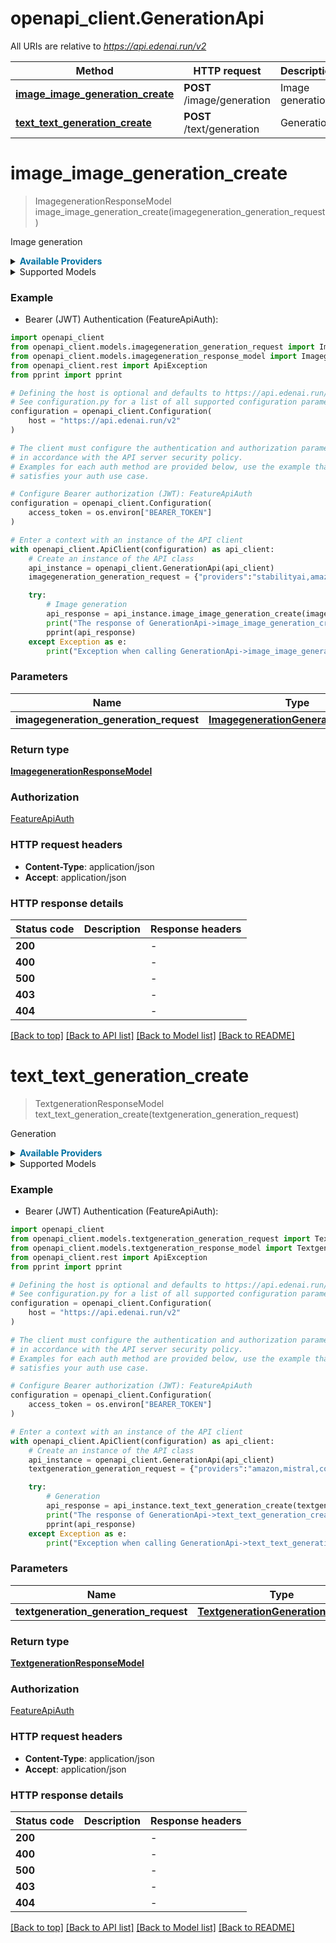 # openapi_client.GenerationApi

All URIs are relative to *https://api.edenai.run/v2*

Method | HTTP request | Description
------------- | ------------- | -------------
[**image_image_generation_create**](GenerationApi.md#image_image_generation_create) | **POST** /image/generation | Image generation
[**text_text_generation_create**](GenerationApi.md#text_text_generation_create) | **POST** /text/generation | Generation


# **image_image_generation_create**
> ImagegenerationResponseModel image_image_generation_create(imagegeneration_generation_request)

Image generation

<details><summary><strong style='color: #0072a3; cursor: pointer'>Available Providers</strong></summary>    |Provider|Model|Version|Resolution|Price|Billing unit| |----|----|-------|------|-----|------------| |**deepai**|-|`v1Beta`|-|0.05 (per 1 request)|1 request |**openai**|**dall-e-3**|`v1Beta`|`1024x1024`|0.04 (per 1 image)|1 image |**openai**|**dall-e-2**|`v1Beta`|`256x256`|0.016 (per 1 image)|1 image |**openai**|**dall-e-2**|`v1Beta`|`512x512`|0.018 (per 1 image)|1 image |**openai**|**dall-e-2**|`v1Beta`|`1024x1024`|0.02 (per 1 image)|1 image |**openai**|**dall-e-3**|`v1Beta`|`1024x1792`|0.08 (per 1 image)|1 image |**openai**|**dall-e-3**|`v1Beta`|`1792x1024`|0.08 (per 1 image)|1 image |**openai**|-|`v1Beta`|`1024x1024`|0.04 (per 1 image)|1 image |**openai**|-|`v1Beta`|`512x512`|0.018 (per 1 image)|1 image |**openai**|-|`v1Beta`|`1024x1792`|0.08 (per 1 image)|1 image |**openai**|-|`v1Beta`|`1792x1024`|0.08 (per 1 image)|1 image |**stabilityai**|-|`v1Beta`|`512x512`|0.004 (per 1 image)|1 image |**stabilityai**|**stable-diffusion-xl-1024-v0-9**|`v1Beta`|`1024x1024`|2.0 (per 1 image)|1 image |**stabilityai**|**stable-diffusion-xl-1024-v1-0**|`v1Beta`|`1024x1024`|0.25 (per 1 image)|1 image |**stabilityai**|**stable-diffusion-xl-beta-v2-2-2**|`v1Beta`|`512x512`|0.83 (per 1 image)|1 image |**stabilityai**|**stable-diffusion-v1-6**|`v1Beta`|`1024x1024`|0.0043 (per 1 image)|1 image |**stabilityai**|-|`v1Beta`|`1024x1024`|0.25 (per 1 image)|1 image |**replicate**|**anime-style**|`v1`|-|0.000225 (per 1 exec_time)|1 exec_time |**replicate**|**classic**|`v1`|-|0.00115 (per 1 exec_time)|1 exec_time |**replicate**|-|`v1`|-|0.000225 (per 1 exec_time)|1 exec_time |**replicate**|**vintedois-diffusion**|`v1`|-|0.000225 (per 1 exec_time)|1 exec_time |**amazon**|-|`boto3 (v1.29.6)`|`512x512`|0.01 (per 1 image)|1 image |**amazon**|-|`boto3 (v1.29.6)`|`1024x1024`|0.012 (per 1 image)|1 image |**amazon**|**titan-image-generator-v1_premium**|`boto3 (v1.29.6)`|`512x512`|0.01 (per 1 image)|1 image |**amazon**|**titan-image-generator-v1_premium**|`boto3 (v1.29.6)`|`1024x1024`|0.012 (per 1 image)|1 image |**amazon**|**titan-image-generator-v1_standard**|`boto3 (v1.29.6)`|`512x512`|0.008 (per 1 image)|1 image |**amazon**|**titan-image-generator-v1_standard**|`boto3 (v1.29.6)`|`1024x1024`|0.01 (per 1 image)|1 image   </details>  <details><summary>Supported Models</summary><details><summary>openai</summary>      |Name|Value| |----|-----| |**openai**|`dall-e-2`| ||`dall-e-3`|  </details><details><summary>stabilityai</summary>      |Name|Value| |----|-----| |**stabilityai**|`esrgan-v1-x2plus`| ||`stable-diffusion-v1-6`| ||`stable-diffusion-xl-1024-v0-9`| ||`stable-diffusion-xl-1024-v1-0`| ||`stable-diffusion-xl-beta-v2-2-2`|  </details><details><summary>replicate</summary>      |Name|Value| |----|-----| |**replicate**|`anime-style`| ||`classic`| ||`vintedois-diffusion`|  </details><details><summary>amazon</summary>      |Name|Value| |----|-----| |**amazon**|`titan-image-generator-v1_premium`| ||`titan-image-generator-v1_standard`|  </details>  </details>

### Example

* Bearer (JWT) Authentication (FeatureApiAuth):

```python
import openapi_client
from openapi_client.models.imagegeneration_generation_request import ImagegenerationGenerationRequest
from openapi_client.models.imagegeneration_response_model import ImagegenerationResponseModel
from openapi_client.rest import ApiException
from pprint import pprint

# Defining the host is optional and defaults to https://api.edenai.run/v2
# See configuration.py for a list of all supported configuration parameters.
configuration = openapi_client.Configuration(
    host = "https://api.edenai.run/v2"
)

# The client must configure the authentication and authorization parameters
# in accordance with the API server security policy.
# Examples for each auth method are provided below, use the example that
# satisfies your auth use case.

# Configure Bearer authorization (JWT): FeatureApiAuth
configuration = openapi_client.Configuration(
    access_token = os.environ["BEARER_TOKEN"]
)

# Enter a context with an instance of the API client
with openapi_client.ApiClient(configuration) as api_client:
    # Create an instance of the API class
    api_instance = openapi_client.GenerationApi(api_client)
    imagegeneration_generation_request = {"providers":"stabilityai,amazon,deepai,replicate,openai","text":"A huge red ballon flying outside the city.","resolution":"512x512","num_images":2} # ImagegenerationGenerationRequest | 

    try:
        # Image generation
        api_response = api_instance.image_image_generation_create(imagegeneration_generation_request)
        print("The response of GenerationApi->image_image_generation_create:\n")
        pprint(api_response)
    except Exception as e:
        print("Exception when calling GenerationApi->image_image_generation_create: %s\n" % e)
```



### Parameters


Name | Type | Description  | Notes
------------- | ------------- | ------------- | -------------
 **imagegeneration_generation_request** | [**ImagegenerationGenerationRequest**](ImagegenerationGenerationRequest.md)|  | 

### Return type

[**ImagegenerationResponseModel**](ImagegenerationResponseModel.md)

### Authorization

[FeatureApiAuth](../README.md#FeatureApiAuth)

### HTTP request headers

 - **Content-Type**: application/json
 - **Accept**: application/json

### HTTP response details

| Status code | Description | Response headers |
|-------------|-------------|------------------|
**200** |  |  -  |
**400** |  |  -  |
**500** |  |  -  |
**403** |  |  -  |
**404** |  |  -  |

[[Back to top]](#) [[Back to API list]](../README.md#documentation-for-api-endpoints) [[Back to Model list]](../README.md#documentation-for-models) [[Back to README]](../README.md)

# **text_text_generation_create**
> TextgenerationResponseModel text_text_generation_create(textgeneration_generation_request)

Generation

<details><summary><strong style='color: #0072a3; cursor: pointer'>Available Providers</strong></summary>    |Provider|Model|Version|Price|Billing unit| |----|----|-------|-----|------------| |**cohere**|**command**|`2022-12-06`|2.0 (per 1000000 token)|1 token |**cohere**|**command-light**|`2022-12-06`|0.6 (per 1000000 token)|1 token |**cohere**|**command-light-nightly**|`2022-12-06`|0.6 (per 1000000 token)|1 token |**cohere**|**command-nightly**|`2022-12-06`|2.0 (per 1000000 token)|1 token |**cohere**|-|`2022-12-06`|2.0 (per 1000000 token)|1 token |**openai**|-|`v1`|2.0 (per 1000000 token)|1 token |**openai**|**gpt-3.5-turbo-instruct**|`v1`|2.0 (per 1000000 token)|1 token |**openai**|**text-babbage-002**|`v1`|0.4 (per 1000000 token)|1 token |**openai**|**text-davinci-002**|`v1`|2.0 (per 1000000 token)|1 token |**google**|-|`v1`|0.375 (per 1000000 char)|1000 char |**google**|**gemini-pro**|`v1`|0.375 (per 1000000 char)|1000 char |**google**|**text-bison**|`v1`|0.5 (per 1000000 char)|1000 char |**ai21labs**|-|`v1`|0.0188 (per 1000 token)|1 token |**ai21labs**|**j2-mid**|`v1`|0.0125 (per 1000 token)|1 token |**ai21labs**|**j2-ultra**|`v1`|0.0188 (per 1000 token)|1 token |**anthropic**|**claude-instant-v1**|`bedrock-2023-05-31`|2.4 (per 1000000 token)|1 token |**anthropic**|**claude-v1**|`bedrock-2023-05-31`|24.0 (per 1000000 token)|1 token |**anthropic**|**claude-v2**|`bedrock-2023-05-31`|24.0 (per 1000000 token)|1 token |**anthropic**|-|`bedrock-2023-05-31`|24.0 (per 1000000 token)|1 token |**mistral**|-|`v0.0.1`|24.0 (per 1000000 token)|1 token |**mistral**|**large-latest**|`v0.0.1`|24.0 (per 1000000 token)|1 token |**mistral**|**mistral-medium**|`v0.0.1`|8.1 (per 1000000 token)|1 token |**mistral**|**mistral-small**|`v0.0.1`|6.0 (per 1000000 token)|1 token |**mistral**|**mistral-tiny**|`v0.0.1`|0.42 (per 1000000 token)|1 token |**amazon**|-|`v1`|1.6 (per 1000000 token)|1 token |**amazon**|**titan-text-express-v1**|`v1`|1.6 (per 1000000 token)|1 token |**amazon**|**titan-text-lite-v1**|`v1`|0.4 (per 1000000 token)|1 token |**amazon**|**titan-tg1-large**|`v1`|1.6 (per 1000000 token)|1 token |**meta**|-|`v1`|2.56 (per 1000000 token)|1 token |**meta**|**llama2-13b-chat-v1**|`v1`|1.0 (per 1000000 token)|1 token |**meta**|**llama2-70b-chat-v1**|`v1`|2.56 (per 1000000 token)|1 token   </details>  <details><summary>Supported Models</summary><details><summary>cohere</summary>      |Name|Value| |----|-----| |**cohere**|`command`| ||`command-light`| ||`command-light-nightly`| ||`command-nightly`|  </details><details><summary>openai</summary>      |Name|Value| |----|-----| |**openai**|`babbage-002`| ||`davinci-002`| ||`gpt-3.5-turbo-instruct`|  </details><details><summary>google</summary>      |Name|Value| |----|-----| |**google**|`gemini-pro`| ||`text-bison`|  </details><details><summary>ai21labs</summary>      |Name|Value| |----|-----| |**ai21labs**|`j2-grande-instruct`| ||`j2-jumbo-instruct`| ||`j2-mid`| ||`j2-ultra`|  </details><details><summary>anthropic</summary>      |Name|Value| |----|-----| |**anthropic**|`claude-instant-v1`| ||`claude-v1`| ||`claude-v2`|  </details><details><summary>mistral</summary>      |Name|Value| |----|-----| |**mistral**|`large-latest`| ||`medium`| ||`small`| ||`tiny`|  </details><details><summary>amazon</summary>      |Name|Value| |----|-----| |**amazon**|`titan-text-express-v1`| ||`titan-text-lite-v1`| ||`titan-tg1-large`|  </details><details><summary>meta</summary>      |Name|Value| |----|-----| |**meta**|`llama2-13b-chat-v1`| ||`llama2-70b-chat-v1`|  </details>  </details>

### Example

* Bearer (JWT) Authentication (FeatureApiAuth):

```python
import openapi_client
from openapi_client.models.textgeneration_generation_request import TextgenerationGenerationRequest
from openapi_client.models.textgeneration_response_model import TextgenerationResponseModel
from openapi_client.rest import ApiException
from pprint import pprint

# Defining the host is optional and defaults to https://api.edenai.run/v2
# See configuration.py for a list of all supported configuration parameters.
configuration = openapi_client.Configuration(
    host = "https://api.edenai.run/v2"
)

# The client must configure the authentication and authorization parameters
# in accordance with the API server security policy.
# Examples for each auth method are provided below, use the example that
# satisfies your auth use case.

# Configure Bearer authorization (JWT): FeatureApiAuth
configuration = openapi_client.Configuration(
    access_token = os.environ["BEARER_TOKEN"]
)

# Enter a context with an instance of the API client
with openapi_client.ApiClient(configuration) as api_client:
    # Create an instance of the API class
    api_instance = openapi_client.GenerationApi(api_client)
    textgeneration_generation_request = {"providers":"amazon,mistral,cohere,anthropic,meta,openai,ai21labs,google","text":"The following is a conversation with an AI assistant. The assistant is helpful, creative, clever, and very friendly.\n\nHuman: Hello, who are you?","max_tokens":10,"temperature":0} # TextgenerationGenerationRequest | 

    try:
        # Generation
        api_response = api_instance.text_text_generation_create(textgeneration_generation_request)
        print("The response of GenerationApi->text_text_generation_create:\n")
        pprint(api_response)
    except Exception as e:
        print("Exception when calling GenerationApi->text_text_generation_create: %s\n" % e)
```



### Parameters


Name | Type | Description  | Notes
------------- | ------------- | ------------- | -------------
 **textgeneration_generation_request** | [**TextgenerationGenerationRequest**](TextgenerationGenerationRequest.md)|  | 

### Return type

[**TextgenerationResponseModel**](TextgenerationResponseModel.md)

### Authorization

[FeatureApiAuth](../README.md#FeatureApiAuth)

### HTTP request headers

 - **Content-Type**: application/json
 - **Accept**: application/json

### HTTP response details

| Status code | Description | Response headers |
|-------------|-------------|------------------|
**200** |  |  -  |
**400** |  |  -  |
**500** |  |  -  |
**403** |  |  -  |
**404** |  |  -  |

[[Back to top]](#) [[Back to API list]](../README.md#documentation-for-api-endpoints) [[Back to Model list]](../README.md#documentation-for-models) [[Back to README]](../README.md)

